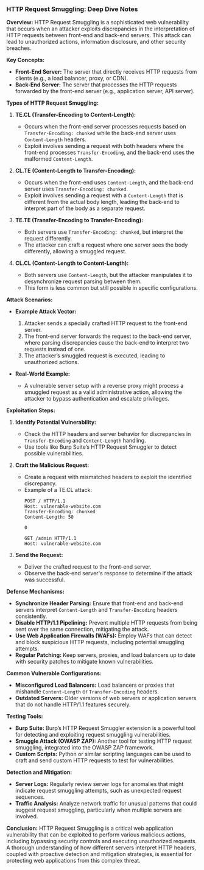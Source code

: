 ### HTTP Request Smuggling: Deep Dive Notes

**Overview:**
HTTP Request Smuggling is a sophisticated web vulnerability that occurs when an attacker exploits discrepancies in the interpretation of HTTP requests between front-end and back-end servers. This attack can lead to unauthorized actions, information disclosure, and other security breaches.

**Key Concepts:**
- **Front-End Server:** The server that directly receives HTTP requests from clients (e.g., a load balancer, proxy, or CDN).
- **Back-End Server:** The server that processes the HTTP requests forwarded by the front-end server (e.g., application server, API server).

**Types of HTTP Request Smuggling:**
1. **TE.CL (Transfer-Encoding to Content-Length):**
   - Occurs when the front-end server processes requests based on `Transfer-Encoding: chunked` while the back-end server uses `Content-Length` headers.
   - Exploit involves sending a request with both headers where the front-end processes `Transfer-Encoding`, and the back-end uses the malformed `Content-Length`.

2. **CL.TE (Content-Length to Transfer-Encoding):**
   - Occurs when the front-end uses `Content-Length`, and the back-end server uses `Transfer-Encoding: chunked`.
   - Exploit involves sending a request with a `Content-Length` that is different from the actual body length, leading the back-end to interpret part of the body as a separate request.

3. **TE.TE (Transfer-Encoding to Transfer-Encoding):**
   - Both servers use `Transfer-Encoding: chunked`, but interpret the request differently.
   - The attacker can craft a request where one server sees the body differently, allowing a smuggled request.

4. **CL.CL (Content-Length to Content-Length):**
   - Both servers use `Content-Length`, but the attacker manipulates it to desynchronize request parsing between them.
   - This form is less common but still possible in specific configurations.

**Attack Scenarios:**
- **Example Attack Vector:**
   1. Attacker sends a specially crafted HTTP request to the front-end server.
   2. The front-end server forwards the request to the back-end server, where parsing discrepancies cause the back-end to interpret two requests instead of one.
   3. The attacker’s smuggled request is executed, leading to unauthorized actions.

- **Real-World Example:**
   - A vulnerable server setup with a reverse proxy might process a smuggled request as a valid administrative action, allowing the attacker to bypass authentication and escalate privileges.

**Exploitation Steps:**
1. **Identify Potential Vulnerability:**
   - Check the HTTP headers and server behavior for discrepancies in `Transfer-Encoding` and `Content-Length` handling.
   - Use tools like Burp Suite’s HTTP Request Smuggler to detect possible vulnerabilities.

2. **Craft the Malicious Request:**
   - Create a request with mismatched headers to exploit the identified discrepancy.
   - Example of a TE.CL attack:
     ```http
     POST / HTTP/1.1
     Host: vulnerable-website.com
     Transfer-Encoding: chunked
     Content-Length: 50
     ```
     ```
     0

     GET /admin HTTP/1.1
     Host: vulnerable-website.com
     ```

3. **Send the Request:**
   - Deliver the crafted request to the front-end server.
   - Observe the back-end server's response to determine if the attack was successful.

**Defense Mechanisms:**
- **Synchronize Header Parsing:** Ensure that front-end and back-end servers interpret `Content-Length` and `Transfer-Encoding` headers consistently.
- **Disable HTTP/1.1 Pipelining:** Prevent multiple HTTP requests from being sent over the same connection, mitigating the attack.
- **Use Web Application Firewalls (WAFs):** Employ WAFs that can detect and block suspicious HTTP requests, including potential smuggling attempts.
- **Regular Patching:** Keep servers, proxies, and load balancers up to date with security patches to mitigate known vulnerabilities.

**Common Vulnerable Configurations:**
- **Misconfigured Load Balancers:** Load balancers or proxies that mishandle `Content-Length` or `Transfer-Encoding` headers.
- **Outdated Servers:** Older versions of web servers or application servers that do not handle HTTP/1.1 features securely.

**Testing Tools:**
- **Burp Suite:** Burp’s HTTP Request Smuggler extension is a powerful tool for detecting and exploiting request smuggling vulnerabilities.
- **Smuggle Attack (OWASP ZAP):** Another tool for testing HTTP request smuggling, integrated into the OWASP ZAP framework.
- **Custom Scripts:** Python or similar scripting languages can be used to craft and send custom HTTP requests to test for vulnerabilities.

**Detection and Mitigation:**
- **Server Logs:** Regularly review server logs for anomalies that might indicate request smuggling attempts, such as unexpected request sequences.
- **Traffic Analysis:** Analyze network traffic for unusual patterns that could suggest request smuggling, particularly when multiple servers are involved.

**Conclusion:**
HTTP Request Smuggling is a critical web application vulnerability that can be exploited to perform various malicious actions, including bypassing security controls and executing unauthorized requests. A thorough understanding of how different servers interpret HTTP headers, coupled with proactive detection and mitigation strategies, is essential for protecting web applications from this complex threat.